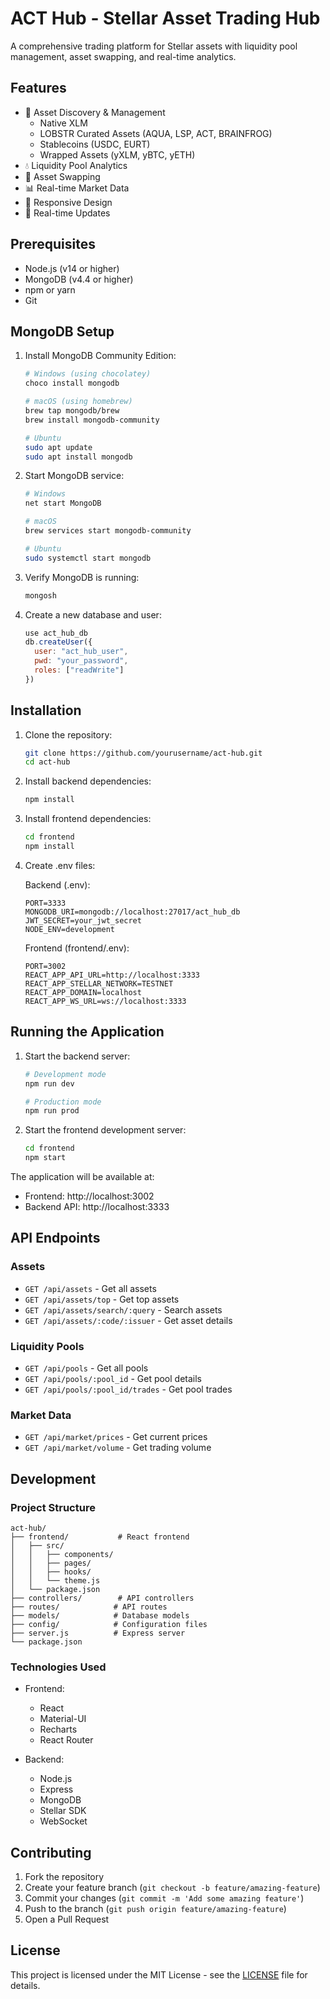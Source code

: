 # ACT Hub - Stellar Asset Trading Hub

A comprehensive trading platform for Stellar assets with liquidity pool management, asset swapping, and real-time analytics.

## Features

- 🌟 Asset Discovery & Management
  - Native XLM
  - LOBSTR Curated Assets (AQUA, LSP, ACT, BRAINFROG)
  - Stablecoins (USDC, EURT)
  - Wrapped Assets (yXLM, yBTC, yETH)
- 💧 Liquidity Pool Analytics
- 💱 Asset Swapping
- 📊 Real-time Market Data
- 📱 Responsive Design
- 🔄 Real-time Updates

## Prerequisites

- Node.js (v14 or higher)
- MongoDB (v4.4 or higher)
- npm or yarn
- Git

## MongoDB Setup

1. Install MongoDB Community Edition:
   ```bash
   # Windows (using chocolatey)
   choco install mongodb

   # macOS (using homebrew)
   brew tap mongodb/brew
   brew install mongodb-community

   # Ubuntu
   sudo apt update
   sudo apt install mongodb
   ```

2. Start MongoDB service:
   ```bash
   # Windows
   net start MongoDB

   # macOS
   brew services start mongodb-community

   # Ubuntu
   sudo systemctl start mongodb
   ```

3. Verify MongoDB is running:
   ```bash
   mongosh
   ```

4. Create a new database and user:
   ```javascript
   use act_hub_db
   db.createUser({
     user: "act_hub_user",
     pwd: "your_password",
     roles: ["readWrite"]
   })
   ```

## Installation

1. Clone the repository:
   ```bash
   git clone https://github.com/yourusername/act-hub.git
   cd act-hub
   ```

2. Install backend dependencies:
   ```bash
   npm install
   ```

3. Install frontend dependencies:
   ```bash
   cd frontend
   npm install
   ```

4. Create .env files:

   Backend (.env):
   ```env
   PORT=3333
   MONGODB_URI=mongodb://localhost:27017/act_hub_db
   JWT_SECRET=your_jwt_secret
   NODE_ENV=development
   ```

   Frontend (frontend/.env):
   ```env
   PORT=3002
   REACT_APP_API_URL=http://localhost:3333
   REACT_APP_STELLAR_NETWORK=TESTNET
   REACT_APP_DOMAIN=localhost
   REACT_APP_WS_URL=ws://localhost:3333
   ```

## Running the Application

1. Start the backend server:
   ```bash
   # Development mode
   npm run dev

   # Production mode
   npm run prod
   ```

2. Start the frontend development server:
   ```bash
   cd frontend
   npm start
   ```

The application will be available at:
- Frontend: http://localhost:3002
- Backend API: http://localhost:3333

## API Endpoints

### Assets
- `GET /api/assets` - Get all assets
- `GET /api/assets/top` - Get top assets
- `GET /api/assets/search/:query` - Search assets
- `GET /api/assets/:code/:issuer` - Get asset details

### Liquidity Pools
- `GET /api/pools` - Get all pools
- `GET /api/pools/:pool_id` - Get pool details
- `GET /api/pools/:pool_id/trades` - Get pool trades

### Market Data
- `GET /api/market/prices` - Get current prices
- `GET /api/market/volume` - Get trading volume

## Development

### Project Structure
```
act-hub/
├── frontend/           # React frontend
│   ├── src/
│   │   ├── components/
│   │   ├── pages/
│   │   ├── hooks/
│   │   └── theme.js
│   └── package.json
├── controllers/        # API controllers
├── routes/            # API routes
├── models/            # Database models
├── config/            # Configuration files
├── server.js          # Express server
└── package.json
```

### Technologies Used

- Frontend:
  - React
  - Material-UI
  - Recharts
  - React Router

- Backend:
  - Node.js
  - Express
  - MongoDB
  - Stellar SDK
  - WebSocket

## Contributing

1. Fork the repository
2. Create your feature branch (`git checkout -b feature/amazing-feature`)
3. Commit your changes (`git commit -m 'Add some amazing feature'`)
4. Push to the branch (`git push origin feature/amazing-feature`)
5. Open a Pull Request

## License

This project is licensed under the MIT License - see the [LICENSE](LICENSE) file for details.
